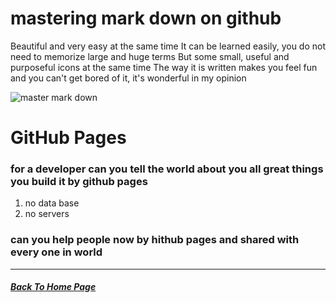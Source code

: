 # mastering mark down on github

Beautiful and very easy at the same time
It can be learned easily, you do not need to memorize large and huge terms
But some small, useful and purposeful icons at the same time
The way it is written makes you feel fun and you can't get bored of it, it's wonderful in my opinion


![master mark down](https://cdn.slidesharecdn.com/ss_thumbnails/the-power-of-markdown-170323103313-thumbnail-4.jpg)


# GitHub Pages

### for a developer can you tell the world about you all great things you build it by github pages
1. no data base
2. no servers

### can you help people now by hithub pages and shared with every one in world

---
##### [Back To Home Page](https://mhmadwrekat.github.io/reading-notes)

